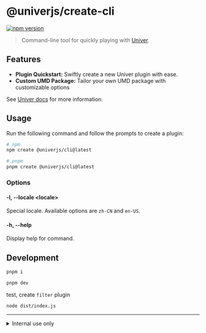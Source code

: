 # @univerjs/create-cli

[![npm version](https://img.shields.io/npm/v/@univerjs/create-cli)](https://npmjs.org/package/@univerjs/create-cli)

> Command-line tool for quickly playing with [Univer](https://github.com/dream-num/univer).

## Features

- **Plugin Quickstart:** Swiftly create a new Univer plugin with ease.
- **Custom UMD Package:** Tailor your own UMD package with customizable options

See [Univer docs](https://univer.work/en-us/guides/extend/write-a-plugin/) for more information.

## Usage

Run the following command and follow the prompts to create a plugin:

```sh
# npm
npm create @univerjs/cli@latest

# pnpm
pnpm create @univerjs/cli@latest
```

### Options

#### **-l, --locale \<locale\>**

Special locale. Available options are `zh-CN` and `en-US`.

#### **-h, --help**

Display help for command.

## Development

```sh
pnpm i

pnpm dev
```

test, create `filter` plugin

```sh
node dist/index.js
```

---

<details>
  <summary>Internal use only</summary>

  <br />

  > This section is for internal use only. You don't need to read it.

  ## Usage

  ```sh
  pnpm create @univerjs/cli@latest --mode univer
  ```
  
  ## Release & Publish

  ```sh
  npm run release
  ```
</details>
